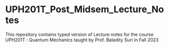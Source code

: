 # UPH201T_Post_Midsem_Lecture_Notes
This repository contains typed version of Lecture notes for the course UPH201T : Quantum Mechanics taught by Prof. Baladity Suri in Fall 2023
